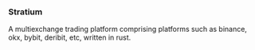 ### Stratium

A multiexchange trading platform comprising platforms such as binance, okx, bybit, deribit, etc, written in rust.
